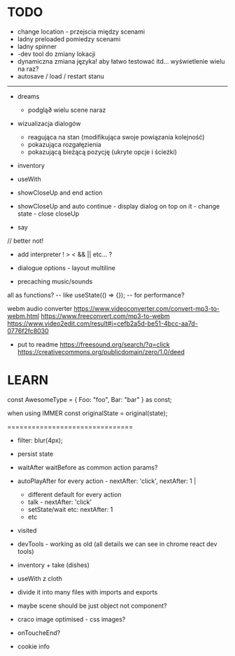# TODO

- change location - przejscia między scenami
- ladny preloaded pomiedzy scenami
- ladny spinner
- -dev tool do zmiany lokacji
- dynamiczna zmiana języka! aby łatwo testować itd... wyświetlenie wielu na raz?
- autosave / load / restart stanu



-----

- dreams
  - podglą∂ wielu scene naraz


- wizualizacja dialogów
  - reagująca na stan (modifikująca swoje powiązania kolejność)
  - pokazująca rozgałęzienia
  - pokazującą bieżącą pozycję (ukryte opcje i ścieżki)


- inventory
- useWith

- showCloseUp and end action
- showCloseUp and auto continue - display dialog on top on it - change state - close closeUp

- say


// better not!
- add interpreter ! > < && || etc... ?

- dialogue options - layout multiline

- precaching music/sounds

all as functions? -- like useState(() => {}); -- for performance?

webm audio converter
https://www.videoconverter.com/convert-mp3-to-webm.html
https://www.freeconvert.com/mp3-to-webm
https://www.video2edit.com/result#j=cefb2a5d-be51-4bcc-aa7d-0776f2fc8030

- put to readme
https://freesound.org/search/?q=click
https://creativecommons.org/publicdomain/zero/1.0/deed


LEARN
===============================

const AwesomeType = {
   Foo: "foo",
   Bar: "bar"
} as const;

when using IMMER
const originalState = original(state);

===============================


- filter: blur(4px);

- persist state
- waitAfter waitBefore as common action params?
- autoPlayAfter for every action - nextAfter: 'click', nextAfter: 1 |
   - different default for every action
   - talk - nextAfter: 'click'
   - setState/wait etc: nextAfter: 1
   - etc
- visited
- devTools - working as old (all details we can see in chrome react dev tools)
- inventory + take (dishes)
- useWith z cloth


- divide it into many files with imports and exports
- maybe scene should be just object not component?


- craco image optimised - css images?
- onToucheEnd?
- cookie info
